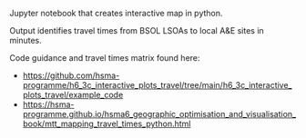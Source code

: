 Jupyter notebook that creates interactive map in python.

Output identifies travel times from BSOL LSOAs to local A&E sites in minutes.

Code guidance and travel times matrix found here:
 - https://github.com/hsma-programme/h6_3c_interactive_plots_travel/tree/main/h6_3c_interactive_plots_travel/example_code
 - https://hsma-programme.github.io/hsma6_geographic_optimisation_and_visualisation_book/mtt_mapping_travel_times_python.html

